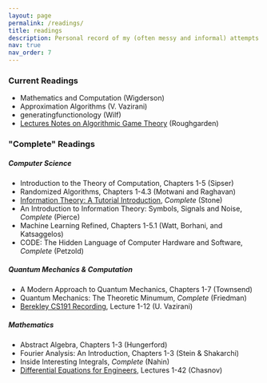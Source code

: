 ```yaml
---
layout: page
permalink: /readings/
title: readings
description: Personal record of my (often messy and informal) attempts on self-learning various topics outside college coursework. "Complete" readings do not mean that I have read the book from cover to cover but rather that I was satisfied with moving on to the next topic. I might return to them upon reassessment, so it might be more fitting to call them "dormant." Finally, these are not to be considered serious efforts at studying these topics, although some are indeed closely related to my academic interests.
nav: true
nav_order: 7
---
```


### Current Readings
- Mathematics and Computation (Wigderson)
- Approximation Algorithms (V. Vazirani)
- generatingfunctionology (Wilf)
- [Lectures Notes on Algorithmic Game Theory](https://timroughgarden.org/f13/f13.pdf) (Roughgarden)

### "Complete" Readings
##### Computer Science 
- Introduction to the Theory of Computation, Chapters 1-5 (Sipser)
- Randomized Algorithms, Chapters 1-4.3 (Motwani and Raghavan)
- [Information Theory: A Tutorial Introduction](https://arxiv.org/pdf/1802.05968), *Complete* (Stone)
- An Introduction to Information Theory: Symbols, Signals and Noise, *Complete* (Pierce)
- Machine Learning Refined, Chapters 1-5.1 (Watt, Borhani, and Katsaggelos)
- CODE: The Hidden Language of Computer Hardware and Software, *Complete* (Petzold)

##### Quantum Mechanics & Computation
- A Modern Approach to Quantum Mechanics, Chapters 1-7 (Townsend)
- Quantum Mechanics: The Theoretic Minumum, *Complete* (Friedman)
- [Berekley CS191 Recording](https://youtube.com/playlist?list=PLXEJgM3ycgQW5ysL69uaEdPoof4it6seB&si=QmyQrg6tg1WrUwSp), Lecture 1-12 (U. Vazirani)

##### Mathematics
- Abstract Algebra, Chapters 1-3 (Hungerford)
- Fourier Analysis: An Introduction, Chapters 1-3 (Stein & Shakarchi)
- Inside Interesting Integrals, *Complete* (Nahin)
- [Differential Equations for Engineers](https://www.youtube.com/playlist?list=PLkZjai-2JcxlvaV9EUgtHj1KV7THMPw1w), Lectures 1-42 (Chasnov)


